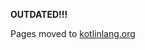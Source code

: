 **OUTDATED!!!**

Pages moved to [kotlinlang.org](https://kotlinlang.org/api/kotlinx.serialization/)

